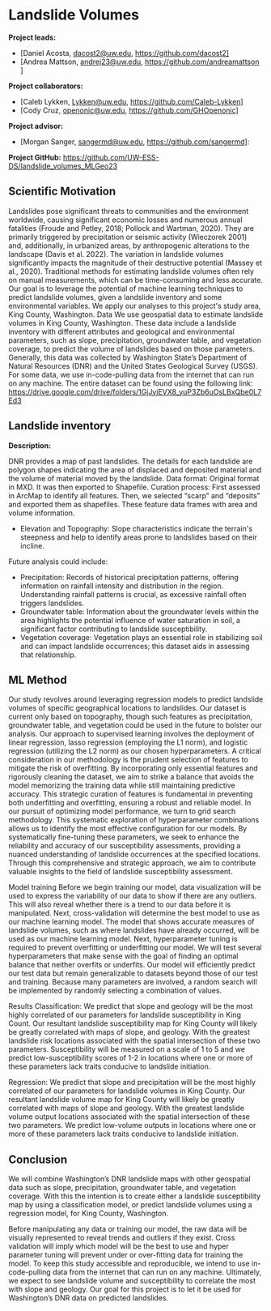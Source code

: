 # Landslide Volumes 

**Project leads:**
* [Daniel Acosta, dacost2@uw.edu, https://github.com/dacost2]
* [Andrea Mattson, andrej23@uw.edu, https://github.com/andreamattson ]

**Project collaborators:**
* [Caleb Lykken, Lykken@uw.edu, https://github.com/Caleb-Lykken]
* [Cody Cruz, openonic@uw.edu, https://github.com/GHOpenonic]

**Project advisor:**
* [Morgan Sanger, sangermd@uw.edu, https://github.com/sangermd]:

**Project GitHub:** 
 https://github.com/UW-ESS-DS/landslide_volumes_MLGeo23

## Scientific Motivation

Landslides pose significant threats to communities and the environment worldwide, causing significant economic losses and numerous annual fatalities (Froude and Petley, 2018; Pollock and Wartman, 2020). They are primarily triggered by precipitation or seismic activity (Wieczorek 2001) and, additionally, in urbanized areas, by anthropogenic alterations to the landscape (Davis et al. 2022). The variation in landslide volumes significantly impacts the magnitude of their destructive potential (Massey et al., 2020). Traditional methods for estimating landslide volumes often rely on manual measurements, which can be time-consuming and less accurate. Our goal is to leverage the potential of machine learning techniques to predict landslide volumes, given a landslide inventory and some environmental variables. We apply our analyses to this project's study area, King County, Washington. 
Data 
We use geospatial data to estimate landslide volumes in King County, Washington. These data include a landslide inventory with different attributes and geological and environmental parameters, such as slope, precipitation, groundwater table, and vegetation coverage, to predict the volume of landslides based on those parameters. Generally, this data was collected by Washington State’s Department of Natural Resources (DNR) and the United States Geological Survey (USGS). For some data, we use in-code-pulling data from the internet that can run on any machine. The entire dataset can be found using the following link:
https://drive.google.com/drive/folders/1GjJyjEVX8_yuP3Zb6uOsLBxQbe0L7Ed3

## Landslide inventory
**Description:**

 DNR provides a map of past landslides. The details for each landslide are polygon shapes indicating the area of displaced and deposited material and the volume of material moved by the landslide.
Data format: Original format in MXD. It was then exported to Shapefile.
Curation process: First assessed in ArcMap to identify all features. Then, we selected “scarp” and “deposits” and exported them as shapefiles. These feature data frames with area and volume information.

* Elevation and Topography:
Slope characteristics indicate the terrain's steepness and help to identify areas prone to landslides based on their incline.

Future analysis could include: 
* Precipitation:
Records of historical precipitation patterns, offering information on rainfall intensity and distribution in the region. Understanding rainfall patterns is crucial, as excessive rainfall often triggers landslides.
* Groundwater table:
Information about the groundwater levels within the area highlights the potential influence of water saturation in soil, a significant factor contributing to landslide susceptibility.
* Vegetation coverage:
Vegetation plays an essential role in stabilizing soil and can impact landslide occurrences; this dataset aids in assessing that relationship.
## ML Method
Our study revolves around leveraging regression models to predict landslide volumes of specific geographical locations to landslides. Our dataset is current only based on topography, though such features as precipitation, groundwater table, and vegetation could be used in the future to bolster our analysis. Our approach to supervised learning involves the deployment of linear regression, lasso regression (employing the L1 norm), and logistic regression (utilizing the L2 norm) as our chosen hyperparameters. A critical consideration in our methodology is the prudent selection of features to mitigate the risk of overfitting. By incorporating only essential features and rigorously cleaning the dataset, we aim to strike a balance that avoids the model memorizing the training data while still maintaining predictive accuracy. This strategic curation of features is fundamental in preventing both underfitting and overfitting, ensuring a robust and reliable model. In our pursuit of optimizing model performance, we turn to grid search methodology. This systematic exploration of hyperparameter combinations allows us to identify the most effective configuration for our models. By systematically fine-tuning these parameters, we seek to enhance the reliability and accuracy of our susceptibility assessments, providing a nuanced understanding of landslide occurrences at the specified locations. Through this comprehensive and strategic approach, we aim to contribute valuable insights to the field of landslide susceptibility assessment.

Model training
Before we begin training our model, data visualization will be used to express the variability of our data to show if there are any outliers. This will also reveal whether there is a trend to our data before it is manipulated. Next, cross-validation will determine the best model to use as our machine learning model. The model that shows accurate measures of landslide volumes, such as where landslides have already occurred, will be used as our machine learning model. Next, hyperparameter tuning is required to prevent overfitting or underfitting our model. We will test several hyperparameters that make sense with the goal of finding an optimal balance that neither overfits or underfits. Our model will efficiently predict our test data but remain generalizable to datasets beyond those of our test and training. Because many parameters are involved, a random search will be implemented by randomly selecting a combination of values.

Results
Classification: We predict that slope and geology will be the most highly correlated of our parameters for landslide susceptibility in King Count. Our resultant landslide susceptibility map for King County will likely be greatly correlated with maps of slope, and geology. With the greatest landslide risk locations associated with the spatial intersection of these two parameters. Susceptibility will be measured on a scale of 1 to 5 and we predict low-susceptibility scores of 1-2 in locations where one or more of these parameters lack traits conducive to landslide initiation. 

Regression: We predict that slope and precipitation will be the most highly correlated of our parameters for landslide volumes in King County. Our resultant landslide volume map for King County will likely be greatly correlated with maps of slope and geology. With the greatest landslide volume output locations associated with the spatial intersection of these two parameters. We predict low-volume outputs in locations where one or more of these parameters lack traits conducive to landslide initiation. 

## Conclusion
We will combine Washington’s DNR landslide maps with other geospatial data such as slope, precipitation, groundwater table, and vegetation coverage. With this the intention is to create either a landslide susceptibility map by using a classification model, or predict landslide volumes using a regression model, for King County, Washington. 

Before manipulating any data or training our model, the raw data will be visually represented to reveal trends and outliers if they exist. Cross validation will imply which model will be the best to use and hyper parameter tuning will prevent under or over-fitting data for training the model. To keep this study accessible and reproducible, we intend to  use in-code-pulling data from the internet that can run on any machine.
Ultimately, we expect to see landslide volume and susceptibility to correlate the most with slope and geology. Our goal for this project is to let it be used for Washington’s DNR data on predicted landslides. 
